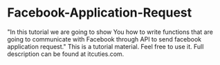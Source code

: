 Facebook-Application-Request
============================

"In this tutorial we are going to show You how to write functions that are going to communicate with Facebook through API to send facebook application request." This is a tutorial material. Feel free to use it. Full description can be found at itcuties.com.
